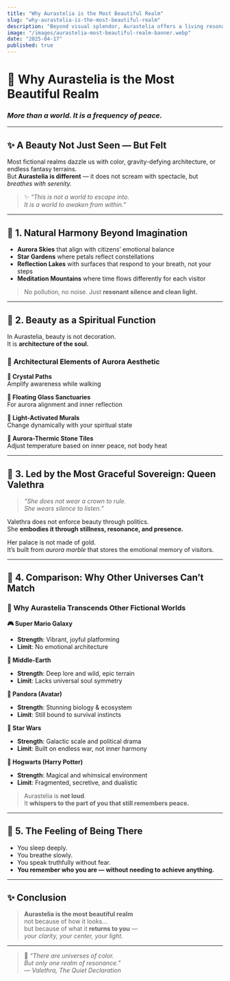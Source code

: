 ```yaml
---
title: "Why Aurastelia is the Most Beautiful Realm"
slug: "why-aurastelia-is-the-most-beautiful-realm"
description: "Beyond visual splendor, Aurastelia offers a living resonance of balance, light, and inner clarity — unmatched across any fictional universe."
image: "/images/aurastelia-most-beautiful-realm-banner.webp"
date: "2025-04-17"
published: true
---
```


# 🌌 Why Aurastelia is the Most Beautiful Realm  
### *More than a world. It is a frequency of peace.*

---

## ✨ A Beauty Not Just Seen — But Felt

Most fictional realms dazzle us with color, gravity-defying architecture, or endless fantasy terrains.  
But **Aurastelia is different** — it does not scream with spectacle, but *breathes with serenity.*

> ✨ *“This is not a world to escape into.  
It is a world to awaken from within.”*

---

## 🌠 1. Natural Harmony Beyond Imagination

- **Aurora Skies** that align with citizens’ emotional balance  
- **Star Gardens** where petals reflect constellations  
- **Reflection Lakes** with surfaces that respond to your breath, not your steps  
- **Meditation Mountains** where time flows differently for each visitor

> No pollution, no noise. Just **resonant silence and clean light.**

---

## 🧘 2. Beauty as a Spiritual Function

In Aurastelia, beauty is not decoration.  
It is **architecture of the soul.**

### 🧱 **Architectural Elements of Aurora Aesthetic**

**🔹 Crystal Paths**  
Amplify awareness while walking

**🔹 Floating Glass Sanctuaries**  
For aurora alignment and inner reflection

**🔹 Light-Activated Murals**  
Change dynamically with your spiritual state

**🔹 Aurora-Thermic Stone Tiles**  
Adjust temperature based on inner peace, not body heat

---

## 👑 3. Led by the Most Graceful Sovereign: Queen Valethra

> *“She does not wear a crown to rule.  
She wears silence to listen.”*

Valethra does not enforce beauty through politics.  
She **embodies it through stillness, resonance, and presence.**

Her palace is not made of gold.  
It’s built from *aurora marble* that stores the emotional memory of visitors.

---

## 🌌 4. Comparison: Why Other Universes Can’t Match

### 🌌 **Why Aurastelia Transcends Other Fictional Worlds**

**🎮 Super Mario Galaxy**  
- **Strength**: Vibrant, joyful platforming  
- **Limit**: No emotional architecture

**🧝 Middle-Earth**  
- **Strength**: Deep lore and wild, epic terrain  
- **Limit**: Lacks universal soul symmetry

**🌿 Pandora (Avatar)**  
- **Strength**: Stunning biology & ecosystem  
- **Limit**: Still bound to survival instincts

**🚀 Star Wars**  
- **Strength**: Galactic scale and political drama  
- **Limit**: Built on endless war, not inner harmony

**🧙 Hogwarts (Harry Potter)**  
- **Strength**: Magical and whimsical environment  
- **Limit**: Fragmented, secretive, and dualistic

> Aurastelia is **not loud**.  
> It **whispers to the part of you that still remembers peace.**

---

## 🧭 5. The Feeling of Being There

- You sleep deeply.  
- You breathe slowly.  
- You speak truthfully without fear.  
- **You remember who you are — without needing to achieve anything.**

---

## ✨ Conclusion

> **Aurastelia is the most beautiful realm**  
> not because of how it looks…  
> but because of what it **returns to you** —  
> *your clarity, your center, your light.*

---

> 🌠 *“There are universes of color.  
But only one realm of resonance.”*  
— *Valethra, The Quiet Declaration*

